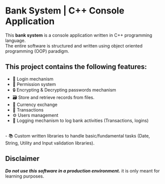 # **Bank System | C++ Console Application**
This **bank system** is a console application written in C++ programming language.<br>
The entire software is structured and written using object oriented programming (OOP) paradigm.<br>

## This project contains the following features:
- 🚧 Login mechanism
- 🛂 Permission system
- 🔒 Encrypting & Decrypting passwords mechanism
- 🗃️ Store and retrieve records from files.
- 💱 Currency exchange
- 🏦 Transactions
- ⚙️ Users management
- 👣 Logging mechanism to log bank activities (Transactions, logins)
<br>
- 📚 Custom written libraries to handle basic/fundamental tasks (Date, String, Utility and Input validation libraries).

## Disclaimer
***Do not use this software in a production environment.***
it is only meant for learning purposes.
